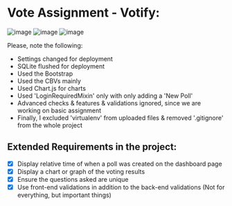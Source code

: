 # Vote Assignment - Votify:

![image](https://user-images.githubusercontent.com/31501126/142724817-7796446a-9810-4326-9c89-b902f039e560.png)
![image](https://user-images.githubusercontent.com/31501126/142724830-a3c17865-ce6f-4a88-831e-04f3ae9d9198.png)
![image](https://user-images.githubusercontent.com/31501126/142724890-15ca4411-1c00-4e01-832e-201e51fe7f5d.png)

Please, note the following:
- Settings changed for deployment
- SQLite flushed for deployment
- Used the Bootstrap
- Used the CBVs mainly
- Used Chart.js for charts
- Used 'LoginRequiredMixin' only with only adding a 'New Poll'
- Advanced checks & features & validations ignored, since we are working on basic assignment
- Finally, I excluded 'virtualenv' from uploaded files & removed '.gitignore' from the whole project


## Extended Requirements in the project:
- [x] Display relative time of when a poll was created on the dashboard page
- [x] Display a chart or graph of the voting results
- [x] Ensure the questions asked are unique
- [x] Use front-end validations in addition to the back-end validations (Not for everything, but important things)
